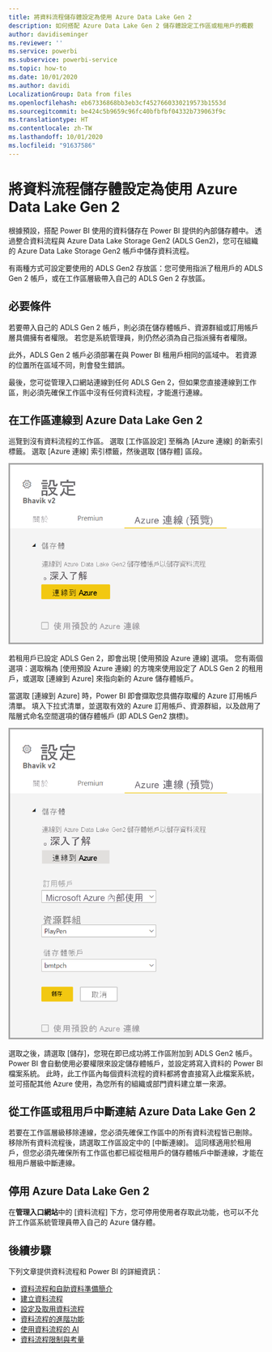 ```yaml
---
title: 將資料流程儲存體設定為使用 Azure Data Lake Gen 2
description: 如何搭配 Azure Data Lake Gen 2 儲存體設定工作區或租用戶的概觀
author: davidiseminger
ms.reviewer: ''
ms.service: powerbi
ms.subservice: powerbi-service
ms.topic: how-to
ms.date: 10/01/2020
ms.author: davidi
LocalizationGroup: Data from files
ms.openlocfilehash: eb67336868bb3eb3cf4527660330219573b1553d
ms.sourcegitcommit: be424c5b9659c96fc40bfbfbf04332b739063f9c
ms.translationtype: HT
ms.contentlocale: zh-TW
ms.lasthandoff: 10/01/2020
ms.locfileid: "91637586"
---
```

# <a name="configuring-dataflow-storage-to-use-azure-data-lake-gen-2"></a>將資料流程儲存體設定為使用 Azure Data Lake Gen 2 

根據預設，搭配 Power BI 使用的資料儲存在 Power BI 提供的內部儲存體中。 透過整合資料流程與 Azure Data Lake Storage Gen2 (ADLS Gen2)，您可在組織的 Azure Data Lake Storage Gen2 帳戶中儲存資料流程。

有兩種方式可設定要使用的 ADLS Gen2 存放區：您可使用指派了租用戶的 ADLS Gen 2 帳戶，或在工作區層級帶入自己的 ADLS Gen 2 存放區。 

## <a name="pre-requisites"></a>必要條件

若要帶入自己的 ADLS Gen 2 帳戶，則必須在儲存體帳戶、資源群組或訂用帳戶層具備擁有者權限。 若您是系統管理員，則仍然必須為自己指派擁有者權限。 

此外，ADLS Gen 2 帳戶必須部署在與 Power BI 租用戶相同的區域中。 若資源的位置所在區域不同，則會發生錯誤。

最後，您可從管理入口網站連線到任何 ADLS Gen 2，但如果您直接連線到工作區，則必須先確保工作區中沒有任何資料流程，才能進行連線。

## <a name="connecting-to-an-azure-data-lake-gen-2-at-a-workspace"></a>在工作區連線到 Azure Data Lake Gen 2
巡覽到沒有資料流程的工作區。 選取 [工作區設定] 至稱為 [Azure 連線] 的新索引標籤。 選取 [Azure 連線] 索引標籤，然後選取 [儲存體] 區段。


![連線到 Azure](media/dataflows-azure-data-lake-storage-integration/connect-to-azure.png)
 
若租用戶已設定 ADLS Gen 2，即會出現 [使用預設 Azure 連線] 選項。 您有兩個選項：選取稱為 [使用預設 Azure 連線] 的方塊來使用設定了 ADLS Gen 2 的租用戶，或選取 [連線到 Azure] 來指向新的 Azure 儲存體帳戶。 

當選取 [連線到 Azure] 時，Power BI 即會擷取您具備存取權的 Azure 訂用帳戶清單。 填入下拉式清單，並選取有效的 Azure 訂用帳戶、資源群組，以及啟用了階層式命名空間選項的儲存體帳戶 (即 ADLS Gen2 旗標)。

![訂用帳戶詳細資料](media/dataflows-azure-data-lake-storage-integration/subscription-details-enter.png)
 
選取之後，請選取 [儲存]，您現在即已成功將工作區附加到 ADLS Gen2 帳戶。 Power BI 會自動使用必要權限來設定儲存體帳戶，並設定將寫入資料的 Power BI 檔案系統。 此時，此工作區內每個資料流程的資料都將會直接寫入此檔案系統，並可搭配其他 Azure 使用，為您所有的組織或部門資料建立單一來源。

## <a name="detaching-azure-data-lake-gen-2-from-a-workspace-or-tenant"></a>從工作區或租用戶中斷連結 Azure Data Lake Gen 2

若要在工作區層級移除連線，您必須先確保工作區中的所有資料流程皆已刪除。 移除所有資料流程後，請選取工作區設定中的 [中斷連線]。 這同樣適用於租用戶，但您必須先確保所有工作區也都已經從租用戶的儲存體帳戶中斷連線，才能在租用戶層級中斷連線。

## <a name="disabling-azure-data-lake-gen-2"></a>停用 Azure Data Lake Gen 2

在**管理入口網站**中的 [資料流程] 下方，您可停用使用者存取此功能，也可以不允許工作區系統管理員帶入自己的 Azure 儲存體。

## <a name="next-steps"></a>後續步驟
下列文章提供資料流程和 Power BI 的詳細資訊：

* [資料流程和自助資料準備簡介](dataflows-introduction-self-service.md)
* [建立資料流程](dataflows-create.md)
* [設定及取用資料流程](dataflows-configure-consume.md)
* [資料流程的進階功能](dataflows-premium-features.md)
* [使用資料流程的 AI](dataflows-machine-learning-integration.md)
* [資料流程限制與考量](dataflows-features-limitations.md)